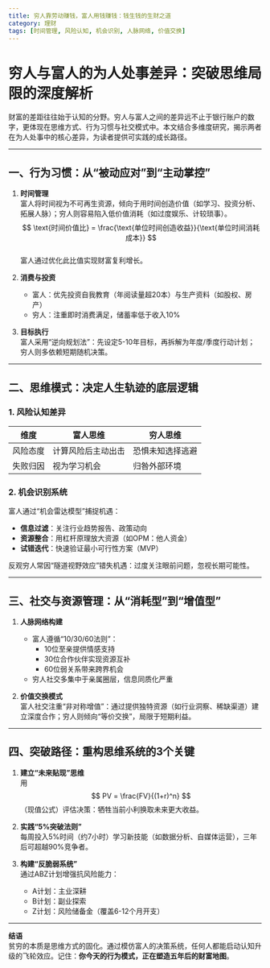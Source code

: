 ```yaml
---
title: 穷人靠劳动赚钱，富人用钱赚钱：钱生钱的生财之道
category: 理财
tags: [时间管理, 风险认知, 机会识别, 人脉网络, 价值交换]
---
```

# 穷人与富人的为人处事差异：突破思维局限的深度解析  

财富的差距往往始于认知的分野。穷人与富人之间的差异远不止于银行账户的数字，更体现在思维方式、行为习惯与社交模式中。本文结合多维度研究，揭示两者在为人处事中的核心差异，为读者提供可实践的成长路径。

---

## 一、行为习惯：从“被动应对”到“主动掌控”  
1. **时间管理**  
   富人将时间视为不可再生资源，倾向于用时间创造价值（如学习、投资分析、拓展人脉）；穷人则容易陷入低价值消耗（如过度娱乐、计较琐事）。  
   $$ \text{时间价值比} = \frac{\text{单位时间创造收益}}{\text{单位时间消耗成本}} $$  
   富人通过优化此比值实现财富复利增长。

2. **消费与投资**  
   - 富人：优先投资自我教育（年阅读量超20本）与生产资料（如股权、房产）  
   - 穷人：注重即时消费满足，储蓄率低于收入10%  

3. **目标执行**  
   富人采用“逆向规划法”：先设定5-10年目标，再拆解为年度/季度行动计划；穷人则多依赖短期随机决策。

---

## 二、思维模式：决定人生轨迹的底层逻辑  
### 1. 风险认知差异  
| 维度       | 富人思维                | 穷人思维                |  
|------------|-------------------------|-------------------------|  
| 风险态度   | 计算风险后主动出击  | 恐惧未知选择逃避    |  
| 失败归因   | 视为学习机会       | 归咎外部环境        |  

### 2. 机会识别系统  
富人通过“机会雷达模型”捕捉机遇：  
- **信息过滤**：关注行业趋势报告、政策动向  
- **资源整合**：用杠杆原理放大资源（如OPM：他人资金）  
- **试错迭代**：快速验证最小可行性方案（MVP）  

反观穷人常因“隧道视野效应”错失机遇：过度关注眼前问题，忽视长期可能性。

---

## 三、社交与资源管理：从“消耗型”到“增值型”  
1. **人脉网络构建**  
   - 富人遵循“10/30/60法则”：  
     - 10位至亲提供情感支持  
     - 30位合作伙伴实现资源互补  
     - 60位弱关系带来跨界机会  
   - 穷人社交多集中于亲属圈层，信息同质化严重  

2. **价值交换模式**  
   富人社交注重“非对称增值”：通过提供独特资源（如行业洞察、稀缺渠道）建立深度合作；穷人则倾向“等价交换”，局限于短期利益。

---

## 四、突破路径：重构思维系统的3个关键  
1. **建立“未来贴现”思维**  
   用$$ PV = \frac{FV}{(1+r)^n} $$（现值公式）评估决策：牺牲当前小利换取未来更大收益。  

2. **实践“5%突破法则”**  
   每周投入5%时间（约7小时）学习新技能（如数据分析、自媒体运营），三年后可超越90%竞争者。  

3. **构建“反脆弱系统”**  
   通过ABZ计划增强抗风险能力：  
   - A计划：主业深耕  
   - B计划：副业探索  
   - Z计划：风险储备金（覆盖6-12个月开支）  

---

**结语**  
贫穷的本质是思维方式的固化。通过模仿富人的决策系统，任何人都能启动认知升级的飞轮效应。记住：**你今天的行为模式，正在塑造五年后的财富地图**。
